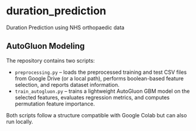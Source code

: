# duration_prediction
Duration Prediction using NHS orthopaedic data

## AutoGluon Modeling

The repository contains two scripts:

- `preprocessing.py` – loads the preprocessed training and test CSV files
  from Google Drive (or a local path), performs boolean-based feature
  selection, and reports dataset information.
- `train_autogluon.py` – trains a lightweight AutoGluon GBM model on the
  selected features, evaluates regression metrics, and computes
  permutation feature importance.

Both scripts follow a structure compatible with Google Colab but can also
run locally.
